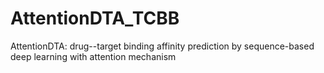# AttentionDTA_TCBB
 AttentionDTA: drug--target binding affinity prediction by sequence-based deep learning with attention mechanism
